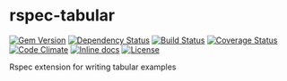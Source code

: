 # rspec-tabular

[![Gem Version](https://badge.fury.io/rb/rspec-tabular.svg)](http://badge.fury.io/rb/rspec-tabular)
[![Dependency Status](https://gemnasium.com/sugarcrm/rspec-tabular.svg)](https://gemnasium.com/sugarcrm/rspec-tabular)
[![Build Status](https://travis-ci.org/sugarcrm/rspec-tabular.svg?branch=master)](https://travis-ci.org/sugarcrm/rspec-tabular)
[![Coverage Status](http://img.shields.io/coveralls/sugarcrm/rspec-tabular/master.svg)](https://coveralls.io/r/sugarcrm/rspec-tabular)
[![Code Climate](https://codeclimate.com/github/sugarcrm/rspec-tabular/badges/gpa.svg)](https://codeclimate.com/github/sugarcrm/rspec-tabular)
[![Inline docs](http://inch-ci.org/github/sugarcrm/rspec-tabular.svg)](http://inch-ci.org/github/sugarcrm/rspec-tabular)
[![License](http://img.shields.io/badge/license-Apache2-green.svg?style=flat)](LICENSE)

Rspec extension for writing tabular examples
